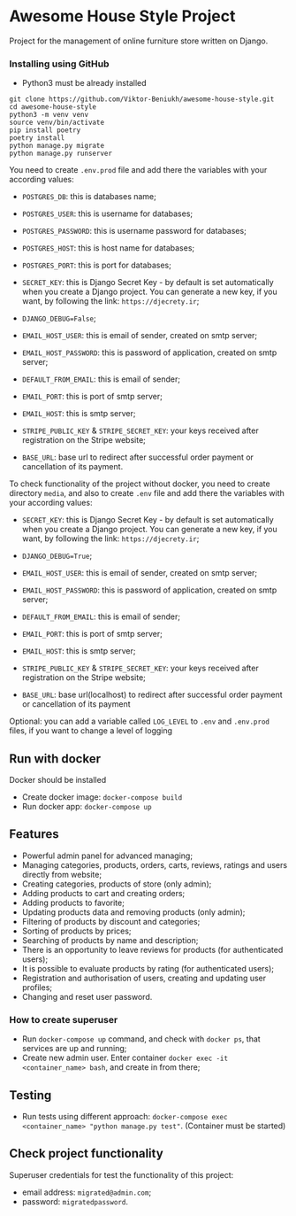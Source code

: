 # Awesome House Style Project

Project for the management of online furniture store written on Django.


### Installing using GitHub

- Python3 must be already installed

```shell
git clone https://github.com/Viktor-Beniukh/awesome-house-style.git
cd awesome-house-style
python3 -m venv venv
source venv/bin/activate
pip install poetry
poetry install
python manage.py migrate
python manage.py runserver   
```

You need to create `.env.prod` file and add there the variables with your according values:
- `POSTGRES_DB`: this is databases name;
- `POSTGRES_USER`: this is username for databases;
- `POSTGRES_PASSWORD`: this is username password for databases;
- `POSTGRES_HOST`: this is host name for databases;
- `POSTGRES_PORT`: this is port for databases;
- `SECRET_KEY`: this is Django Secret Key - by default is set automatically when you create a Django project.
                You can generate a new key, if you want, by following the link: `https://djecrety.ir`;
- `DJANGO_DEBUG=False`;

- `EMAIL_HOST_USER`: this is email of sender, created on smtp server;
- `EMAIL_HOST_PASSWORD`: this is password of application, created on smtp server;
- `DEFAULT_FROM_EMAIL`: this is email of sender;
- `EMAIL_PORT`: this is port of smtp server;
- `EMAIL_HOST`: this is smtp server;

- `STRIPE_PUBLIC_KEY` & `STRIPE_SECRET_KEY`: your keys received after registration on the Stripe website;
- `BASE_URL`: base url to redirect after successful order payment or cancellation of its payment.


To check functionality of the project without docker, you need to create directory `media`, and also to create
`.env` file and add there the variables with your according values:

- `SECRET_KEY`: this is Django Secret Key - by default is set automatically when you create a Django project.
                You can generate a new key, if you want, by following the link: `https://djecrety.ir`;
- `DJANGO_DEBUG=True`;

- `EMAIL_HOST_USER`: this is email of sender, created on smtp server;
- `EMAIL_HOST_PASSWORD`: this is password of application, created on smtp server;
- `DEFAULT_FROM_EMAIL`: this is email of sender;
- `EMAIL_PORT`: this is port of smtp server;
- `EMAIL_HOST`: this is smtp server;

- `STRIPE_PUBLIC_KEY` & `STRIPE_SECRET_KEY`: your keys received after registration on the Stripe website;
- `BASE_URL`: base url(localhost) to redirect after successful order payment or cancellation of its payment

Optional: you can add a variable called `LOG_LEVEL` to `.env` and `.env.prod` files, if you want to change a level of logging

## Run with docker

Docker should be installed

- Create docker image: `docker-compose build`
- Run docker app: `docker-compose up`



## Features

- Powerful admin panel for advanced managing;
- Managing categories, products, orders, carts, reviews, ratings and users directly from website;
- Creating categories, products of store (only admin);
- Adding products to cart and creating orders;
- Adding products to favorite;
- Updating products data and removing products (only admin);
- Filtering of products by discount and categories;
- Sorting of products by prices;
- Searching of products by name and description;
- There is an opportunity to leave reviews for products (for authenticated users);
- It is possible to evaluate products by rating (for authenticated users);
- Registration and authorisation of users, creating and updating user profiles;
- Changing and reset user password.
    
  
### How to create superuser

- Run `docker-compose up` command, and check with `docker ps`, that services are up and running;
- Create new admin user. Enter container `docker exec -it <container_name> bash`, and create in from there;



## Testing

- Run tests using different approach: `docker-compose exec <container_name> "python manage.py test"`. (Container must be started) 
  


## Check project functionality

Superuser credentials for test the functionality of this project:
- email address: `migrated@admin.com`;
- password: `migratedpassword`.

